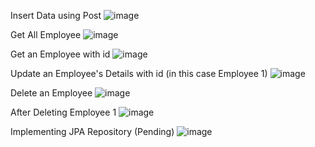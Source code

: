 Insert Data using Post
![image](https://github.com/user-attachments/assets/5956d2ab-c10a-43ce-a9e5-20f71bc3b7e7)

Get All Employee
![image](https://github.com/user-attachments/assets/7f940ea0-0966-489f-9f44-7a3bcca88aab)

Get an Employee with id
![image](https://github.com/user-attachments/assets/0048c7c7-6156-4cfb-97a4-a2d503efc5a0)

Update an Employee's Details with id (in this case Employee 1)
![image](https://github.com/user-attachments/assets/3022a6cf-b682-4045-98bd-ee5857fb132d)

Delete an Employee
![image](https://github.com/user-attachments/assets/3dcc306b-e13f-4d86-8ef6-29cce6da8ec2)

After Deleting Employee 1
![image](https://github.com/user-attachments/assets/3488d43b-2597-48b4-9132-b2252ea37f86)


Implementing JPA Repository (Pending)
![image](https://github.com/user-attachments/assets/4895d68e-c974-4694-83e6-5a48192f3bac)




